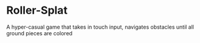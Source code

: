 # Roller-Splat
A hyper-casual game that takes in touch input, navigates obstacles until all ground pieces are colored
